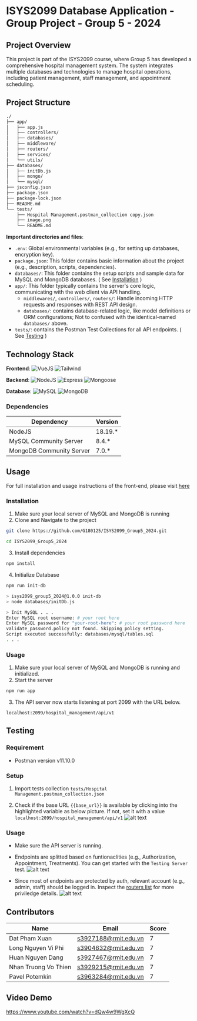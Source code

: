 # ISYS2099 Database Application - Group Project - Group 5 - 2024

## Project Overview
This project is part of the ISYS2099 course, where Group 5 has developed a comprehensive hospital management system. The system integrates multiple databases and technologies to manage hospital operations, including patient management, staff management, and appointment scheduling.

## Project Structure

```bash
./
├── app/
│   ├── app.js
│   ├── controllers/
│   ├── databases/
│   ├── middleware/
│   ├── routers/
│   ├── services/
│   └── utils/
├── databases/
│   ├── initDb.js
│   ├── mongo/
│   └── mysql/
├── jsconfig.json
├── package.json
├── package-lock.json
├── README.md
└── tests/
    ├── Hospital Management.postman_collection copy.json
    ├── image.png
    └── README.md
```

**Important directories and files**:
- `.env`: Global environmental variables (e.g., for setting up databases, encryption key).
- `package.json`: This folder contains basic information about the project (e.g., description, scripts, dependencies).
- `databases/`: This folder contains the setup scripts and sample data for MySQL and MongoDB databases. ( See [Installation](#installation) )
- `app/`: This folder typically contains the server's core logic, communicating with the web client via API handling.
  - `middlewares/`, `controllers/`, `routers/`: Handle incoming HTTP requests and responses with REST API design.
  - `databases/`: contains database-related logic, like model definitions or ORM configurations; Not to confused with the identical-named `databases/` above.
- `tests/`: contains the Postman Test Collections for all API endpoints. ( See [Testing](#testing) )
## Technology Stack
**Frontend**: 
  ![VueJS](https://img.shields.io/badge/Vue.js-%2335495e.svg?style=for-the-badge&logo=vuedotjs&logoColor=%234FC08D)
  ![Tailwind](https://img.shields.io/badge/Tailwind-38B2AC?style=for-the-badge&logo=tailwind-css&logoColor=white)

**Backend**: 
  ![NodeJS](https://img.shields.io/badge/Node.js-6DA55F?style=for-the-badge&logo=node.js&logoColor=white)
  ![Express](https://img.shields.io/badge/Express.js-%23404d59.svg?style=for-the-badge&logo=express&logoColor=%2361DAFB)
  ![Mongoose](https://img.shields.io/badge/Mongoose-%23880000.svg?style=for-the-badge&logo=mongoose&logoColor=white)
  
**Database**:
  ![MySQL](https://img.shields.io/badge/MySQL-%2300f.svg?style=for-the-badge&logo=mysql&logoColor=white)
  ![MongoDB](https://img.shields.io/badge/MongoDB-%2347A248.svg?style=for-the-badge&logo=mongodb&logoColor=white)



### Dependencies 
| Dependency | Version |
| --- | --- |
| NodeJS | 18.19.\* |
| MySQL Community Server | 8.4.\* |
| MongoDB Community Server | 7.0.\* |


## Usage
For full installation and usage instructions of the front-end, please visit [here](https://github.com/tsogp/asm2-database-frtnd)

### Installation
1. Make sure your local server of MySQL and MongoDB is running
2. Clone and Navigate to the project
```sh
git clone https://github.com/G180125/ISYS2099_Group5_2024.git

cd ISYS2099_Group5_2024
```

3. Install dependencies
```sh
npm install
```

4. Initialize Database
```sh
npm run init-db

> isys2099_group5_2024@1.0.0 init-db
> node databases/initDb.js

> Init MySQL . . .
Enter MySQL root username: # your root here
Enter MySQL password for "your-root-here": # your root password here
validate_password.policy not found. Skipping policy setting.
Script executed successfully: databases/mysql/tables.sql
. . .
```

### Usage
1. Make sure your local server of MySQL and MongoDB is running and initialized.
2. Start the server
```sh
npm run app
```

3. The API server now starts listening at port 2099 with the URL below.
```
localhost:2099/hospital_management/api/v1
```

## Testing
### Requirement 
- Postman version v11.10.0

### Setup 
1. Import tests collection `tests/Hospital Management.postman_collection.json`

2. Check if the base URL `{{base_url}}` is available by clicking into the highlighted variable as below picture. If not, set it with a value `localhost:2099/hospital_management/api/v1`
![alt text](assets/image1.png)

### Usage
- Make sure the API server is running.
- Endpoints are splitted based on funtionaclities (e.g., Authorization, Appointment, Treatments). You can get started with the `Testing Server` test.
![alt text](assets/image2.png)
 
- Since most of endpoints are protected by auth, relevant account (e.g., admin, staff) should be logged in. Inspect the [routers list](app/routers) for more priviledge details.
![alt text](assets/image.png)


## Contributors

| Name                  | Email                      | Score |
|-----------------------|----------------------------|-------|
| Dat Pham Xuan         | s3927188@rmit.edu.vn       | 7     |
| Long Nguyen Vi Phi    | s3904632@rmit.edu.vn       | 7     |
| Huan Nguyen Dang      | s3927467@rmit.edu.vn       | 7     |
| Nhan Truong Vo Thien  | s3929215@rmit.edu.vn       | 7     |
| Pavel Potemkin        | s3963284@rmit.edu.vn       | 7     |

## Video Demo
https://www.youtube.com/watch?v=dQw4w9WgXcQ


